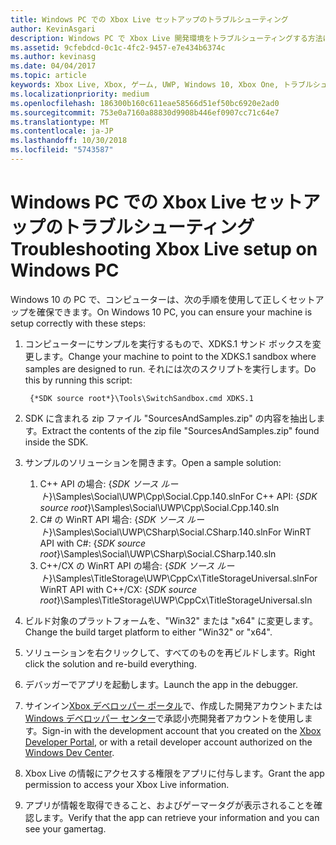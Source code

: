 ```yaml
---
title: Windows PC での Xbox Live セットアップのトラブルシューティング
author: KevinAsgari
description: Windows PC で Xbox Live 開発環境をトラブルシューティングする方法について説明します。
ms.assetid: 9cfebdcd-0c1c-4fc2-9457-e7e434b6374c
ms.author: kevinasg
ms.date: 04/04/2017
ms.topic: article
keywords: Xbox Live, Xbox, ゲーム, UWP, Windows 10, Xbox One, トラブルシューティング
ms.localizationpriority: medium
ms.openlocfilehash: 186300b160c611eae58566d51ef50bc6920e2ad0
ms.sourcegitcommit: 753e0a7160a88830d9908b446ef0907cc71c64e7
ms.translationtype: MT
ms.contentlocale: ja-JP
ms.lasthandoff: 10/30/2018
ms.locfileid: "5743587"
---
```

# <a name="troubleshooting-xbox-live-setup-on-windows-pc"></a><span data-ttu-id="85e90-104">Windows PC での Xbox Live セットアップのトラブルシューティング</span><span class="sxs-lookup"><span data-stu-id="85e90-104">Troubleshooting Xbox Live setup on Windows PC</span></span>

<span data-ttu-id="85e90-105">Windows 10 の PC で、コンピューターは、次の手順を使用して正しくセットアップを確保できます。</span><span class="sxs-lookup"><span data-stu-id="85e90-105">On Windows 10 PC, you can ensure your machine is setup correctly with these steps:</span></span>

1. <span data-ttu-id="85e90-106">コンピューターにサンプルを実行するもので、XDKS.1 サンド ボックスを変更します。</span><span class="sxs-lookup"><span data-stu-id="85e90-106">Change your machine to point to the XDKS.1 sandbox where samples are designed to run.</span></span>  <span data-ttu-id="85e90-107">それには次のスクリプトを実行します。</span><span class="sxs-lookup"><span data-stu-id="85e90-107">Do this by running this script:</span></span>

        {*SDK source root*}\Tools\SwitchSandbox.cmd XDKS.1

1. <span data-ttu-id="85e90-108">SDK に含まれる zip ファイル "SourcesAndSamples.zip" の内容を抽出します。</span><span class="sxs-lookup"><span data-stu-id="85e90-108">Extract the contents of the zip file "SourcesAndSamples.zip" found inside the SDK.</span></span>
1. <span data-ttu-id="85e90-109">サンプルのソリューションを開きます。</span><span class="sxs-lookup"><span data-stu-id="85e90-109">Open a sample solution:</span></span>
    1. <span data-ttu-id="85e90-110">C++ API の場合: {*SDK ソース ルート*}\Samples\Social\UWP\Cpp\Social.Cpp.140.sln</span><span class="sxs-lookup"><span data-stu-id="85e90-110">For C++ API: {*SDK source root*}\Samples\Social\UWP\Cpp\Social.Cpp.140.sln</span></span>
    1. <span data-ttu-id="85e90-111">C# の WinRT API 場合: {*SDK ソース ルート*}\Samples\Social\UWP\CSharp\Social.CSharp.140.sln</span><span class="sxs-lookup"><span data-stu-id="85e90-111">For WinRT API with C#: {*SDK source root*}\Samples\Social\UWP\CSharp\Social.CSharp.140.sln</span></span>
    1. <span data-ttu-id="85e90-112">C++/CX の WinRT API の場合: {*SDK ソース ルート*}\Samples\TitleStorage\UWP\CppCx\TitleStorageUniversal.sln</span><span class="sxs-lookup"><span data-stu-id="85e90-112">For WinRT API with C++/CX:  {*SDK source root*}\Samples\TitleStorage\UWP\CppCx\TitleStorageUniversal.sln</span></span>
1. <span data-ttu-id="85e90-113">ビルド対象のプラットフォームを、"Win32" または "x64" に変更します。</span><span class="sxs-lookup"><span data-stu-id="85e90-113">Change the build target platform to either "Win32" or "x64".</span></span>
1. <span data-ttu-id="85e90-114">ソリューションを右クリックして、すべてのものを再ビルドします。</span><span class="sxs-lookup"><span data-stu-id="85e90-114">Right click the solution and re-build everything.</span></span>
1. <span data-ttu-id="85e90-115">デバッガーでアプリを起動します。</span><span class="sxs-lookup"><span data-stu-id="85e90-115">Launch the app in the debugger.</span></span>
1. <span data-ttu-id="85e90-116">サインイン[Xbox デベロッパー ポータル](https://xdp.xboxlive.com)で、作成した開発アカウントまたは[Windows デベロッパー センター](https://developer.microsoft.com/dashboard/windows/overview)で承認小売開発者アカウントを使用します。</span><span class="sxs-lookup"><span data-stu-id="85e90-116">Sign-in with the development account that you created on the [Xbox Developer Portal](https://xdp.xboxlive.com), or with a retail developer account authorized on the [Windows Dev Center](https://developer.microsoft.com/dashboard/windows/overview).</span></span>
1. <span data-ttu-id="85e90-117">Xbox Live の情報にアクセスする権限をアプリに付与します。</span><span class="sxs-lookup"><span data-stu-id="85e90-117">Grant the app permission to access your Xbox Live information.</span></span>
1. <span data-ttu-id="85e90-118">アプリが情報を取得できること、およびゲーマータグが表示されることを確認します。</span><span class="sxs-lookup"><span data-stu-id="85e90-118">Verify that the app can retrieve your information and you can see your gamertag.</span></span>